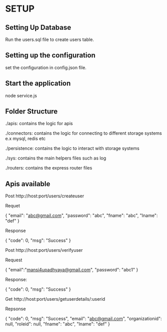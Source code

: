 # SETUP

## Setting Up Database

Run the users.sql file to create users table.

## Setting up the configuration

set the configuration in config.json file.

## Start the application

node service.js

## Folder Structure

./apis: contains the logic for apis

./connectors: contains the logic for connecting to different storage systems e.x mysql, redis etc

./persistence: contains the logic to interact with storage systems

./sys: contains the main helpers files such as log

./routers: contains the express router files 

## Apis available

Post http://host:port/users/createuser

Requet

{
	"email": "abc@gmail.com",
	"password": "abc",
	"fname": "abc",
	"lname": "def"
}

Response

{
    "code": 0,
    "msg": "Success"
}

Post http://host:port/users/verifyuser

Request

{
	"email":"mansi4upadhyaya@gmail.com",
	"password": "abc1"
}

Response:

{
    "code": 0,
    "msg": "Success"
}

Get http://host:port/users/getuserdetails/:userid

Repsonse

{
    "code": 0,
    "msg": "Success",
    "email": "abc@gmail.com",
    "organizationid": null,
    "roleid": null,
    "fname": "abc",
    "lname": "def"
}
